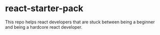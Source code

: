 # react-starter-pack
This repo helps react developers that are stuck between being a beginner and being a hardcore react developer. 
